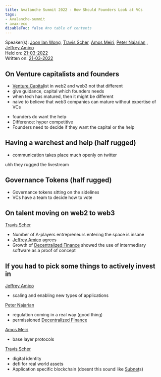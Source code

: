 ```yaml
---
title: Avalanche Summit 2022 - How Should Founders Look at VCs
tags:
- Avalanche-summit
- avax-eco
disableToc: false #no table of contents
---
```


Speaker(s): [Joon Ian Wong](notes/Joon%20Ian%20Wong.md), [Travis Scher](notes/Travis%20Scher.md), [Amos Meiri](notes/Amos%20Meiri.md), [Peter Najarian](notes/Peter%20Najarian.md) , [Jeffrey Amico](notes/Jeffrey%20Amico.md)  
Held on: [21-03-2022](notes/21-03-2022.md)  
Written on: [21-03-2022](notes/21-03-2022.md)  

## On Venture capitalists and founders
- [Venture Capital](notes/Venture%20Capital.md)ist in web2 and web3 not that different
- give guidance, capital which founders needs
- when tech has matured, then it might be different
- naive to believe that web3 companies can mature without expertise of VCs
* founders do want the help
* Difference: hyper competitive
* Founders need to decide if they want the capital or the help

## Having a warchest and help (half rugged)
* communication takes place much openly on twitter


uhh they rugged the livestream 


## Governance Tokens (half rugged)
- Governance tokens sitting on the sidelines
- VCs have a team to decide how to vote

## On talent moving on web2 to web3
[Travis Scher](notes/Travis%20Scher.md)
* Number of A-players entrepreneurs entering the space is insane
* [Jeffrey Amico](notes/Jeffrey%20Amico.md) agrees
* Growth of [Decentralized Finance](notes/Decentralized%20Finance.md) showed the use of intermediary software as a proof of concept


## If you had to pick some things to actively invest in
[Jeffrey Amico](notes/Jeffrey%20Amico.md)
- scaling and enabling new types of applications 

[Peter Najarian](notes/Peter%20Najarian.md)
- regulation coming in a real way (good thing)
- permissioned [Decentralized Finance](notes/Decentralized%20Finance.md)

[Amos Meiri](notes/Amos%20Meiri.md)
- base layer protocols 

[Travis Scher](notes/Travis%20Scher.md)
- digital identity
- defi for real world assets
- Application specific blockchain (doesnt this sound like [Subnet](notes/Subnet.md)s)